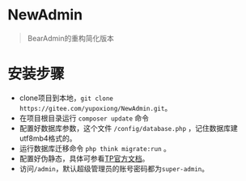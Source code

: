 # NewAdmin

> BearAdmin的重构简化版本
# 安装步骤
* clone项目到本地，`git clone https://gitee.com/yupoxiong/NewAdmin.git`。
* 在项目根目录运行 `composer update` 命令
* 配置好数据库参数，这个文件 `/config/database.php` ，记住数据库建utf8mb4格式的。
* 运行数据库迁移命令 `php think migrate:run` 。
* 配置好伪静态，具体可参看[TP官方文档](https://www.kancloud.cn/manual/thinkphp5_1/353955)。
* 访问`/admin`，默认超级管理员的账号密码都为`super-admin`。
